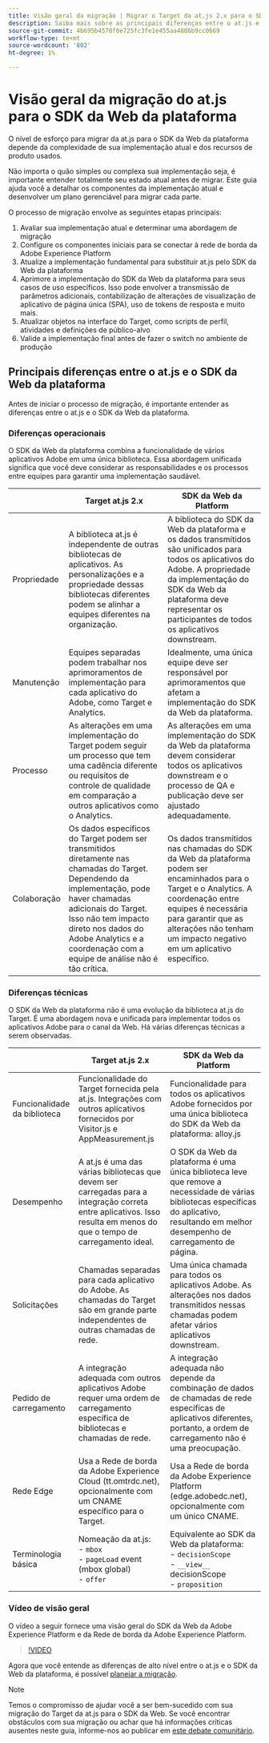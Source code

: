 ```yaml
---
title: Visão geral da migração | Migrar o Target da at.js 2.x para o SDK da Web
description: Saiba mais sobre as principais diferenças entre o at.js e o SDK da Web da plataforma e como planejar seu esforço de migração.
source-git-commit: 4b695b4578f0e725fc3fe1e455aa4886b9cc0669
workflow-type: tm+mt
source-wordcount: '802'
ht-degree: 1%

---
```


# Visão geral da migração do at.js para o SDK da Web da plataforma

O nível de esforço para migrar da at.js para o SDK da Web da plataforma depende da complexidade de sua implementação atual e dos recursos de produto usados.

Não importa o quão simples ou complexa sua implementação seja, é importante entender totalmente seu estado atual antes de migrar. Este guia ajuda você a detalhar os componentes da implementação atual e desenvolver um plano gerenciável para migrar cada parte.

O processo de migração envolve as seguintes etapas principais:

1. Avaliar sua implementação atual e determinar uma abordagem de migração
1. Configure os componentes iniciais para se conectar à rede de borda da Adobe Experience Platform
1. Atualize a implementação fundamental para substituir at.js pelo SDK da Web da plataforma
1. Aprimore a implementação do SDK da Web da plataforma para seus casos de uso específicos. Isso pode envolver a transmissão de parâmetros adicionais, contabilização de alterações de visualização de aplicativo de página única (SPA), uso de tokens de resposta e muito mais.
1. Atualizar objetos na interface do Target, como scripts de perfil, atividades e definições de público-alvo
1. Valide a implementação final antes de fazer o switch no ambiente de produção

## Principais diferenças entre o at.js e o SDK da Web da plataforma

Antes de iniciar o processo de migração, é importante entender as diferenças entre o at.js e o SDK da Web da plataforma.

### Diferenças operacionais

O SDK da Web da plataforma combina a funcionalidade de vários aplicativos Adobe em uma única biblioteca. Essa abordagem unificada significa que você deve considerar as responsabilidades e os processos entre equipes para garantir uma implementação saudável.

|  | Target at.js 2.x | SDK da Web da Platform |
|---|---|---|
| Propriedade | A biblioteca at.js é independente de outras bibliotecas de aplicativos. As personalizações e a propriedade dessas bibliotecas diferentes podem se alinhar a equipes diferentes na organização. | A biblioteca do SDK da Web da plataforma e os dados transmitidos são unificados para todos os aplicativos do Adobe. A propriedade da implementação do SDK da Web da plataforma deve representar os participantes de todos os aplicativos downstream. |
| Manutenção | Equipes separadas podem trabalhar nos aprimoramentos de implementação para cada aplicativo do Adobe, como Target e Analytics. | Idealmente, uma única equipe deve ser responsável por aprimoramentos que afetam a implementação do SDK da Web da plataforma. |
| Processo | As alterações em uma implementação do Target podem seguir um processo que tem uma cadência diferente ou requisitos de controle de qualidade em comparação a outros aplicativos como o Analytics. | As alterações em uma implementação do SDK da Web da plataforma devem considerar todos os aplicativos downstream e o processo de QA e publicação deve ser ajustado adequadamente. |
| Colaboração | Os dados específicos do Target podem ser transmitidos diretamente nas chamadas do Target. Dependendo da implementação, pode haver chamadas adicionais do Target. Isso não tem impacto direto nos dados do Adobe Analytics e a coordenação com a equipe de análise não é tão crítica. | Os dados transmitidos nas chamadas do SDK da Web da plataforma podem ser encaminhados para o Target e o Analytics. A coordenação entre equipes é necessária para garantir que as alterações não tenham um impacto negativo em um aplicativo específico. |

### Diferenças técnicas

O SDK da Web da plataforma não é uma evolução da biblioteca at.js do Target. É uma abordagem nova e unificada para implementar todos os aplicativos Adobe para o canal da Web. Há várias diferenças técnicas a serem observadas.

|  | Target at.js 2.x | SDK da Web da Platform |
|---|---|---|
| Funcionalidade da biblioteca | Funcionalidade do Target fornecida pela at.js. Integrações com outros aplicativos fornecidos por Visitor.js e AppMeasurement.js | Funcionalidade para todos os aplicativos Adobe fornecidos por uma única biblioteca do SDK da Web da plataforma: alloy.js |
| Desempenho | A at.js é uma das várias bibliotecas que devem ser carregadas para a integração correta entre aplicativos. Isso resulta em menos do que o tempo de carregamento ideal. | O SDK da Web da plataforma é uma única biblioteca leve que remove a necessidade de várias bibliotecas específicas do aplicativo, resultando em melhor desempenho de carregamento de página. |
| Solicitações | Chamadas separadas para cada aplicativo do Adobe. As chamadas do Target são em grande parte independentes de outras chamadas de rede. | Uma única chamada para todos os aplicativos Adobe. As alterações nos dados transmitidos nessas chamadas podem afetar vários aplicativos downstream. |
| Pedido de carregamento | A integração adequada com outros aplicativos Adobe requer uma ordem de carregamento específica de bibliotecas e chamadas de rede. | A integração adequada não depende da combinação de dados de chamadas de rede específicas de aplicativos diferentes, portanto, a ordem de carregamento não é uma preocupação. |
| Rede Edge | Usa a Rede de borda da Adobe Experience Cloud (tt.omtrdc.net), opcionalmente com um CNAME específico para o Target. | Usa a Rede de borda da Adobe Experience Platform (edge.adobedc.net), opcionalmente com um único CNAME. |
| Terminologia básica | Nomeação da at.js: <br> - `mbox` <br> - `pageLoad` event (mbox global) <br> - `offer` | Equivalente ao SDK da Web da plataforma: <br> - `decisionScope` <br> - `__view__` decisionScope <br> - `proposition` |

### Vídeo de visão geral

O vídeo a seguir fornece uma visão geral do SDK da Web da Adobe Experience Platform e da Rede de borda da Adobe Experience Platform.

>[!VIDEO](https://video.tv.adobe.com/v/34141/?quality=12&learn=on)

Agora que você entende as diferenças de alto nível entre o at.js e o SDK da Web da plataforma, é possível [planejar a migração](plan-migration.md).

>[!NOTE]
>
>Temos o compromisso de ajudar você a ser bem-sucedido com sua migração do Target da at.js para o SDK da Web. Se você encontrar obstáculos com sua migração ou achar que há informações críticas ausentes neste guia, informe-nos ao publicar em [este debate comunitário](https://experienceleaguecommunities.adobe.com/t5/adobe-experience-platform-data/tutorial-discussion-migrate-target-from-at-js-to-web-sdk/m-p/575587#M463).